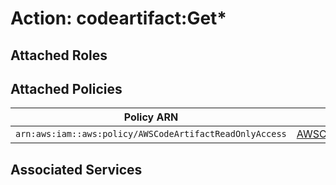 # Action: codeartifact:Get*

## Attached Roles

## Attached Policies

| Policy ARN | Policy Name |
|------------|-------------|
| `arn:aws:iam::aws:policy/AWSCodeArtifactReadOnlyAccess` | [AWSCodeArtifactReadOnlyAccess](../policies.md#awscodeartifactreadonlyaccess) |

## Associated Services

